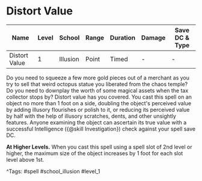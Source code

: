 # Distort Value

| Name | Level | School | Range | Duration | Damage | Save DC & Type |
|------|-------|--------|-------|----------|--------|----------------|
| Distort Value | 1 | Illusion | Point | Timed | - | - |

Do you need to squeeze a few more gold pieces out of a merchant as you try to sell that weird octopus statue you liberated from the chaos temple? Do you need to downplay the worth of some magical assets when the tax collector stops by? Distort value has you covered. You cast this spell on an object no more than 1 foot on a side, doubling the object's perceived value by adding illusory flourishes or polish to it, or reducing its perceived value by half with the help of illusory scratches, dents, and other unsightly features. Anyone examining the object can ascertain its true value with a successful Intelligence ({@skill Investigation}) check against your spell save DC.

**At Higher Levels.** When you cast this spell using a spell slot of 2nd level or higher, the maximum size of the object increases by 1 foot for each slot level above 1st.

^Tags: #spell #school_illusion #level_1